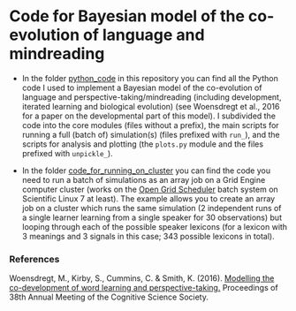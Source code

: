 # Code for Bayesian model of the co-evolution of language and mindreading

* In the folder [python_code](https://github.com/marieke-woensdregt/model_coevolution_language_mindreading/tree/master/python_code) in this repository you can find all the Python code I used to implement a Bayesian model of the co-evolution of language and perspective-taking/mindreading (including development, iterated learning and biological evolution) (see Woensdregt et al., 2016 for a paper on the developmental part of this model). I subdivided the code into the core modules (files without a prefix), the main scripts for running a full (batch of) simulation(s) (files prefixed with `run_`), and the scripts for analysis and plotting (the `plots.py` module and the files prefixed with `unpickle_`).

* In the folder [code_for_running_on_cluster](https://github.com/marieke-woensdregt/model_coevolution_language_mindreading/tree/master/code_for_running_on_cluster) you can find the code you need to run a batch of simulations as an array job on a Grid Engine computer cluster (works on the [Open Grid Scheduler](http://gridscheduler.sourceforge.net/) batch system on Scientific Linux 7 at least). The example allows you to create an array job on a cluster which runs the same simulation (2 independent runs of a single learner learning from a single speaker for 30 observations) but looping through each of the possible speaker lexicons (for a lexicon with 3 meanings and 3 signals in this case; 343 possible lexicons in total). 


### References
Woensdregt, M., Kirby, S., Cummins, C. & Smith, K. (2016). [Modelling the co-development of word learning and perspective-taking.](https://mindmodeling.org/cogsci2016/papers/0222/paper0222.pdf) Proceedings of 38th Annual Meeting of the Cognitive Science Society.
